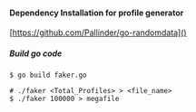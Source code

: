 
#### Dependency Installation for  profile generator
[https://github.com/Pallinder/go-randomdata]()

##### Build go code
```
$ go build faker.go

# ./faker <Total_Profiles> > <file_name>
$ ./faker 100000 > megafile
```
